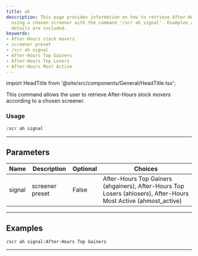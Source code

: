 ```yaml
---
title: ah
description: This page provides information on how to retrieve After-Hours stock movers
  using a chosen screener with the command '/scr ah signal'. Examples and parameter
  details are included.
keywords:
- After-Hours stock movers
- screener preset
- /scr ah signal
- After-Hours Top Gainers
- After-Hours Top Losers
- After-Hours Most Active
---
```


import HeadTitle from '@site/src/components/General/HeadTitle.tsx';

<HeadTitle title="screeners: ah - Discord Reference | OpenBB Bot Docs" />

This command allows the user to retrieve After-Hours stock movers according to a chosen screener.

### Usage

```python wordwrap
/scr ah signal
```

---

## Parameters

| Name | Description | Optional | Choices |
| ---- | ----------- | -------- | ------- |
| signal | screener preset | False | After-Hours Top Gainers (ahgainers), After-Hours Top Losers (ahlosers), After-Hours Most Active (ahmost_active) |


---

## Examples

```
/scr ah signal:After-Hours Top Gainers
```

---
